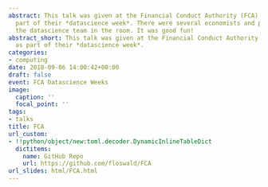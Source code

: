 ```yaml
---
abstract: This talk was given at the Financial Conduct Authority (FCA) in London as
  part of their *datascience week*. There were several economists and people from
  the datascience team in the room. It was good fun!
abstract_short: This talk was given at the Financial Conduct Authority (FCA) in London
  as part of their *datascience week*.
categories:
- computing
date: 2018-09-06 14:00:42+00:00
draft: false
event: FCA Datascience Weeks
image:
  caption: ''
  focal_point: ''
tags:
- talks
title: FCA
url_custom:
- !!python/object/new:toml.decoder.DynamicInlineTableDict
  dictitems:
    name: GitHub Repo
    url: https://github.com/floswald/FCA
url_slides: html/FCA.html
---
```



